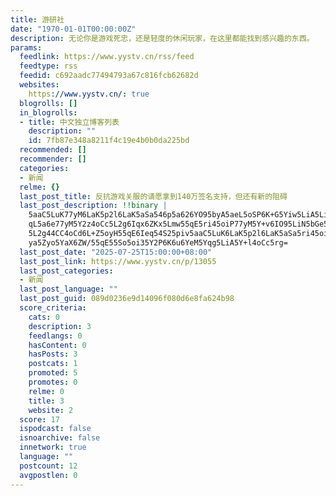 ```yaml
---
title: 游研社
date: "1970-01-01T00:00:00Z"
description: 无论你是游戏死忠，还是轻度的休闲玩家，在这里都能找到感兴趣的东西。
params:
  feedlink: https://www.yystv.cn/rss/feed
  feedtype: rss
  feedid: c692aadc77494793a67c816fcb62682d
  websites:
    https://www.yystv.cn/: true
  blogrolls: []
  in_blogrolls:
  - title: 中文独立博客列表
    description: ""
    id: 7fb87e348a8211f4c19e4b0b0da225bd
  recommended: []
  recommender: []
  categories:
  - 新闻
  relme: {}
  last_post_title: 反抗游戏关服的请愿拿到140万签名支持，但还有新的阻碍
  last_post_description: !!binary |
    5aaC5LuK77yM6LaK5p2l6LaK5aSa546p5a626YO95byA5aeL5oSP6K+G5Yiw5LiA5Liq5L
    qL5a6e77yM5Y2z4oCc5L2g6Iqx6ZKx5Lmw55qE5ri45oiP77yM5Y+v6IO95LiN5bGe5LqO
    5L2g44CC4oCd6L+Z5oyH55qE6Ieq54S25piv5aaC5LuK6LaK5p2l6LaK5aSa5ri45oiP5L
    ya5Zyo5YaX6ZW/55qE55So5oi35Y2P6K6u6YeM5Yqg5LiA5Y+l4oCc5rg=
  last_post_date: "2025-07-25T15:00:00+08:00"
  last_post_link: https://www.yystv.cn/p/13055
  last_post_categories:
  - 新闻
  last_post_language: ""
  last_post_guid: 089d0236e9d14096f080d6e8fa624b98
  score_criteria:
    cats: 0
    description: 3
    feedlangs: 0
    hasContent: 0
    hasPosts: 3
    postcats: 1
    promoted: 5
    promotes: 0
    relme: 0
    title: 3
    website: 2
  score: 17
  ispodcast: false
  isnoarchive: false
  innetwork: true
  language: ""
  postcount: 12
  avgpostlen: 0
---
```

